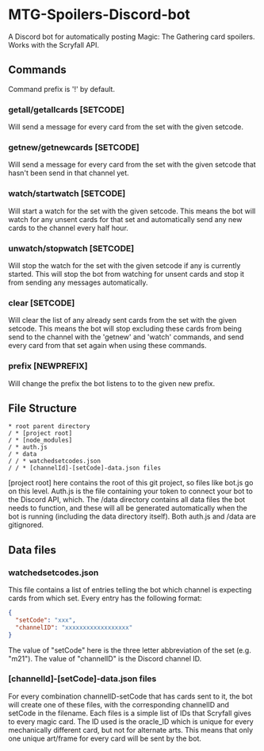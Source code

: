 # MTG-Spoilers-Discord-bot
A Discord bot for automatically posting Magic: The Gathering card spoilers. Works with the Scryfall API.

## Commands
Command prefix is '!' by default.
### getall/getallcards [SETCODE]
Will send a message for every card from the set with the given setcode.
### getnew/getnewcards [SETCODE]
Will send a message for every card from the set with the given setcode that hasn't been send in that channel yet.
### watch/startwatch [SETCODE]
Will start a watch for the set with the given setcode. This means the bot will watch for any unsent cards for that set and automatically send any new cards to the channel every half hour.
### unwatch/stopwatch [SETCODE]
Will stop the watch for the set with the given setcode if any is currently started. This will stop the bot from watching for unsent cards and stop it from sending any messages automatically.
### clear [SETCODE]
Will clear the list of any already sent cards from the set with the given setcode. This means the bot will stop excluding these cards from being send to the channel with the 'getnew' and 'watch' commands, and send every card from that set again when using these commands.
### prefix [NEWPREFIX]
Will change the prefix the bot listens to to the given new prefix.

## File Structure
```
* root parent directory
/ * [project root]
/ * [node_modules]
/ * auth.js
/ * data
/ / * watchedsetcodes.json
/ / * [channelId]-[setCode]-data.json files
```

[project root] here contains the root of this git project, so files like bot.js go on this level. Auth.js is the file containing your token to connect your bot to the Discord API, which. The /data directory contains all data files the bot needs to function, and these will all be generated automatically when the bot is running (including the data directory itself). Both auth.js and /data are gitignored.

## Data files
### watchedsetcodes.json
This file contains a list of entries telling the bot which channel is expecting cards from which set. Every entry has the following format:
```json
{
  "setCode": "xxx",
  "channelID": "xxxxxxxxxxxxxxxxxx"
}
```
The value of "setCode" here is the three letter abbreviation of the set (e.g. "m21"). The value of "channelID" is the Discord channel ID.
### [channelId]-[setCode]-data.json files
For every combination channelID-setCode that has cards sent to it, the bot will create one of these files, with the corresponding channelID and setCode in the filename. Each files is a simple list of IDs that Scryfall gives to every magic card. The ID used is the oracle_ID which is unique for every mechanically different card, but not for alternate arts. This means that only one unique art/frame for every card will be sent by the bot.
